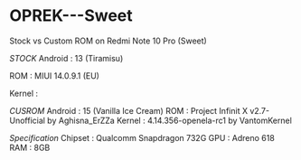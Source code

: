 # OPREK---Sweet
Stock vs Custom ROM on Redmi Note 10 Pro (Sweet)

*STOCK*
Android  : 13 (Tiramisu)

ROM      : MIUI 14.0.9.1 (EU)

Kernel   : 

*CUSROM*
Android   : 15 (Vanilla Ice Cream)
ROM       : Project Infinit X v2.7-Unofficial by Aghisna_ErZZa
Kernel    : 4.14.356-openela-rc1 by VantomKernel

*Specification*
Chipset    : Qualcomm Snapdragon 732G
GPU        : Adreno 618
RAM        : 8GB
